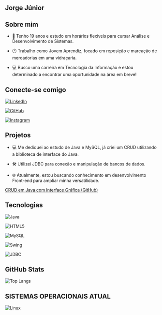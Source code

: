 ## Jorge Júnior


## Sobre mim


- 👦 Tenho 19 anos e estudo em horários flexíveis para cursar Análise e Desenvolvimento de Sistemas.

- 🕒 Trabalho como Jovem Aprendiz, focado em reposição e marcação de mercadorias em uma vidraçaria.

- 💻 Busco uma carreira em Tecnologia da Informação e estou determinado a encontrar uma oportunidade na área em breve!



## Conecte-se comigo



[![LinkedIn](https://img.shields.io/badge/LinkedIn-F1F0E8?style=for-the-badge&logo=linkedin&logoColor=0E76A8)](https://www.linkedin.com/in/jorge-j%C3%BAnior-dev/)

[![GitHub](https://img.shields.io/badge/GitHub-000?style=for-the-badge&logo=github&logoColor=white)](https://github.com/Jorge-Junior7)

[![Instagram](https://img.shields.io/badge/-Instagram-%23E4405F?style=for-the-badge&logo=instagram&logoColor=white)](https://www.instagram.com/juniorx.sz/)



## Projetos



- 💻 Me dediquei ao estudo de Java e MySQL, já criei um CRUD utilizando a biblioteca de interface do Java.

- 🛠️ Utilizei JDBC para conexão e manipulação de bancos de dados.

- 🌐 Atualmente, estou buscando conhecimento em desenvolvimento Front-end para ampliar minha versatilidade.



[CRUD em Java com Interface Gráfica (GitHub)](https://github.com/Jorge-Junior7/crud-app)

## Tecnologias



![Java](https://img.shields.io/badge/Java-000?style=for-the-badge&logo=java)

![HTML5](https://img.shields.io/badge/HTML5-E34F26?style=for-the-badge&logo=html5&logoColor=white)

![MySQL](https://img.shields.io/badge/MySQL-00000F?style=for-the-badge&logo=mysql&logoColor=white)

![Swing](https://img.shields.io/badge/Swing-589636?style=for-the-badge&logo=java&logoColor=white)

![JDBC](https://img.shields.io/badge/JDBC-007396?style=for-the-badge&logoColor=white)



## GitHub Stats

![Top Langs](https://github-readme-stats-git-masterrstaa-rickstaa.vercel.app/api/top-langs/?username=Jorge-Junior7&layout=compact&bg_color=000&border_color=30A3DC&title_color=E94D5F&text_color=FFF)



## SISTEMAS OPERACIONAIS ATUAL

![Linux](https://img.shields.io/badge/Linux-000?style=for-the-badge&logo=linux&logoColor=FCC624)